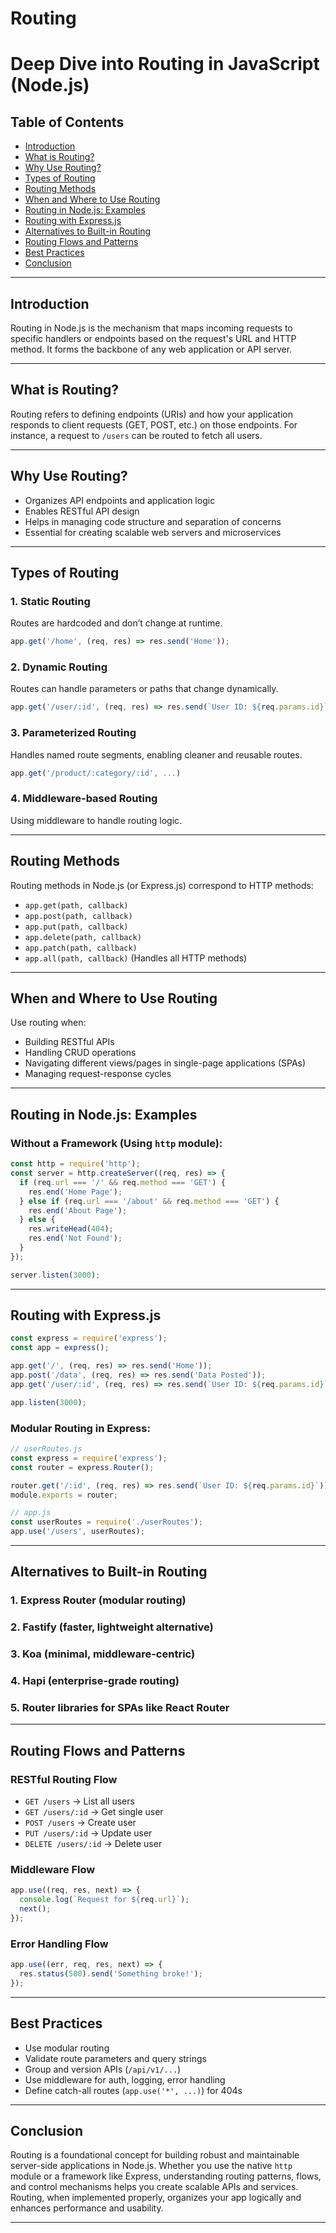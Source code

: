 # Routing
# Deep Dive into Routing in JavaScript (Node.js)

## Table of Contents
- [Introduction](#introduction)
- [What is Routing?](#what-is-routing)
- [Why Use Routing?](#why-use-routing)
- [Types of Routing](#types-of-routing)
- [Routing Methods](#routing-methods)
- [When and Where to Use Routing](#when-and-where-to-use-routing)
- [Routing in Node.js: Examples](#routing-in-nodejs-examples)
- [Routing with Express.js](#routing-with-expressjs)
- [Alternatives to Built-in Routing](#alternatives-to-built-in-routing)
- [Routing Flows and Patterns](#routing-flows-and-patterns)
- [Best Practices](#best-practices)
- [Conclusion](#conclusion)

---

## Introduction
Routing in Node.js is the mechanism that maps incoming requests to specific handlers or endpoints based on the request's URL and HTTP method. It forms the backbone of any web application or API server.

---

## What is Routing?
Routing refers to defining endpoints (URIs) and how your application responds to client requests (GET, POST, etc.) on those endpoints. For instance, a request to `/users` can be routed to fetch all users.

---

## Why Use Routing?
- Organizes API endpoints and application logic
- Enables RESTful API design
- Helps in managing code structure and separation of concerns
- Essential for creating scalable web servers and microservices

---

## Types of Routing

### 1. **Static Routing**
Routes are hardcoded and don’t change at runtime.

```js
app.get('/home', (req, res) => res.send('Home'));
```

### 2. **Dynamic Routing**
Routes can handle parameters or paths that change dynamically.

```js
app.get('/user/:id', (req, res) => res.send(`User ID: ${req.params.id}`));
```

### 3. **Parameterized Routing**
Handles named route segments, enabling cleaner and reusable routes.

```js
app.get('/product/:category/:id', ...)
```

### 4. **Middleware-based Routing**
Using middleware to handle routing logic.

---

## Routing Methods

Routing methods in Node.js (or Express.js) correspond to HTTP methods:
- `app.get(path, callback)`
- `app.post(path, callback)`
- `app.put(path, callback)`
- `app.delete(path, callback)`
- `app.patch(path, callback)`
- `app.all(path, callback)` (Handles all HTTP methods)

---

## When and Where to Use Routing
Use routing when:
- Building RESTful APIs
- Handling CRUD operations
- Navigating different views/pages in single-page applications (SPAs)
- Managing request-response cycles

---

## Routing in Node.js: Examples

### Without a Framework (Using `http` module):
```js
const http = require('http');
const server = http.createServer((req, res) => {
  if (req.url === '/' && req.method === 'GET') {
    res.end('Home Page');
  } else if (req.url === '/about' && req.method === 'GET') {
    res.end('About Page');
  } else {
    res.writeHead(404);
    res.end('Not Found');
  }
});

server.listen(3000);
```

---

## Routing with Express.js
```js
const express = require('express');
const app = express();

app.get('/', (req, res) => res.send('Home'));
app.post('/data', (req, res) => res.send('Data Posted'));
app.get('/user/:id', (req, res) => res.send(`User ID: ${req.params.id}`));

app.listen(3000);
```

### Modular Routing in Express:
```js
// userRoutes.js
const express = require('express');
const router = express.Router();

router.get('/:id', (req, res) => res.send(`User ID: ${req.params.id}`));
module.exports = router;

// app.js
const userRoutes = require('./userRoutes');
app.use('/users', userRoutes);
```

---

## Alternatives to Built-in Routing

### 1. **Express Router** (modular routing)
### 2. **Fastify** (faster, lightweight alternative)
### 3. **Koa** (minimal, middleware-centric)
### 4. **Hapi** (enterprise-grade routing)
### 5. **Router libraries for SPAs** like React Router

---

## Routing Flows and Patterns

### RESTful Routing Flow
- `GET /users` → List all users
- `GET /users/:id` → Get single user
- `POST /users` → Create user
- `PUT /users/:id` → Update user
- `DELETE /users/:id` → Delete user

### Middleware Flow
```js
app.use((req, res, next) => {
  console.log(`Request for ${req.url}`);
  next();
});
```

### Error Handling Flow
```js
app.use((err, req, res, next) => {
  res.status(500).send('Something broke!');
});
```

---

## Best Practices
- Use modular routing
- Validate route parameters and query strings
- Group and version APIs (`/api/v1/...`)
- Use middleware for auth, logging, error handling
- Define catch-all routes (`app.use('*', ...)`) for 404s

---

## Conclusion
Routing is a foundational concept for building robust and maintainable server-side applications in Node.js. Whether you use the native `http` module or a framework like Express, understanding routing patterns, flows, and control mechanisms helps you create scalable APIs and services. Routing, when implemented properly, organizes your app logically and enhances performance and usability.

---

